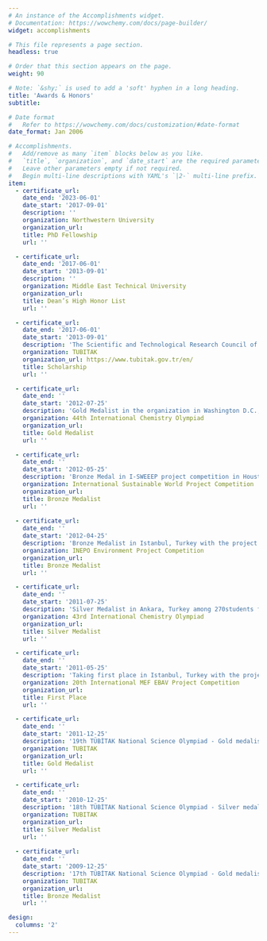 ```yaml
---
# An instance of the Accomplishments widget.
# Documentation: https://wowchemy.com/docs/page-builder/
widget: accomplishments

# This file represents a page section.
headless: true

# Order that this section appears on the page.
weight: 90

# Note: `&shy;` is used to add a 'soft' hyphen in a long heading.
title: 'Awards & Honors'
subtitle:

# Date format
#   Refer to https://wowchemy.com/docs/customization/#date-format
date_format: Jan 2006

# Accomplishments.
#   Add/remove as many `item` blocks below as you like.
#   `title`, `organization`, and `date_start` are the required parameters.
#   Leave other parameters empty if not required.
#   Begin multi-line descriptions with YAML's `|2-` multi-line prefix.
item:
  - certificate_url: 
    date_end: '2023-06-01'
    date_start: '2017-09-01'
    description: ''
    organization: Northwestern University
    organization_url: 
    title: PhD Fellowship
    url: ''

  - certificate_url: 
    date_end: '2017-06-01'
    date_start: '2013-09-01'
    description: ''
    organization: Middle East Technical University
    organization_url: 
    title: Dean’s High Honor List
    url: ''

  - certificate_url: 
    date_end: '2017-06-01'
    date_start: '2013-09-01'
    description: 'The Scientific and Technological Research Council of Türki̇ye the Scientific and Technological Research Council of Türki̇ye (TUBITAK)'
    organization: TUBITAK
    organization_url: https://www.tubitak.gov.tr/en/
    title: Scholarship
    url: ''

  - certificate_url: 
    date_end: ''
    date_start: '2012-07-25'
    description: 'Gold Medalist in the organization in Washington D.C., USA, under the chairmanship of Prof. Ahmed Zewail (Nobel Laureate) among 283 students from 78 countries'
    organization: 44th International Chemistry Olympiad
    organization_url: 
    title: Gold Medalist
    url: ''

  - certificate_url: 
    date_end: ''
    date_start: '2012-05-25'
    description: 'Bronze Medal in I-SWEEEP project competition in Houston, Texas, USA with the project done in Prof. Adil Denizli’s laboratory'
    organization: International Sustainable World Project Competition
    organization_url: 
    title: Bronze Medalist
    url: ''
  
  - certificate_url: 
    date_end: ''
    date_start: '2012-04-25'
    description: 'Bronze Medalist in Istanbul, Turkey with the project done in Prof. Adil Denizli'
    organization: INEPO Environment Project Competition
    organization_url: 
    title: Bronze Medalist
    url: ''

  - certificate_url: 
    date_end: ''
    date_start: '2011-07-25'
    description: 'Silver Medalist in Ankara, Turkey among 270students from 78 countries'
    organization: 43rd International Chemistry Olympiad
    organization_url: 
    title: Silver Medalist
    url: ''

  - certificate_url: 
    date_end: ''
    date_start: '2011-05-25'
    description: 'Taking first place in Istanbul, Turkey with the project done in Prof. Adil Denizli'
    organization: 20th International MEF EBAV Project Competition
    organization_url: 
    title: First Place
    url: ''

  - certificate_url: 
    date_end: ''
    date_start: '2011-12-25'
    description: '19th TÜBİTAK National Science Olympiad - Gold medalist in chemistry branch in nation-wide competition in METU, Ankara'
    organization: TUBITAK
    organization_url: 
    title: Gold Medalist
    url: ''

  - certificate_url: 
    date_end: ''
    date_start: '2010-12-25'
    description: '18th TÜBİTAK National Science Olympiad - Silver medalist in chemistry branch in nation-wide competition in METU, Ankara'
    organization: TUBITAK
    organization_url: 
    title: Silver Medalist
    url: ''
  
  - certificate_url: 
    date_end: ''
    date_start: '2009-12-25'
    description: '17th TÜBİTAK National Science Olympiad - Gold medalist in chemistry branch in nation-wide competition in METU, Ankara'
    organization: TUBITAK
    organization_url: 
    title: Bronze Medalist
    url: ''

design:
  columns: '2'
---
```

